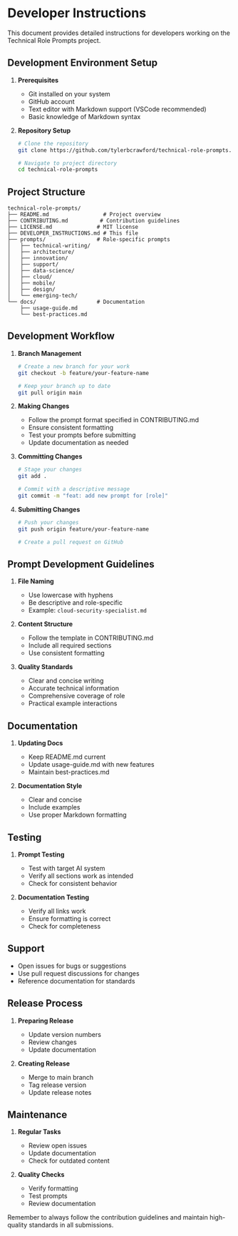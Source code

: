 # Developer Instructions

This document provides detailed instructions for developers working on the Technical Role Prompts project.

## Development Environment Setup

1. **Prerequisites**
   - Git installed on your system
   - GitHub account
   - Text editor with Markdown support (VSCode recommended)
   - Basic knowledge of Markdown syntax

2. **Repository Setup**
   ```bash
   # Clone the repository
   git clone https://github.com/tylerbcrawford/technical-role-prompts.git
   
   # Navigate to project directory
   cd technical-role-prompts
   ```

## Project Structure

```
technical-role-prompts/
├── README.md                 # Project overview
├── CONTRIBUTING.md          # Contribution guidelines
├── LICENSE.md              # MIT license
├── DEVELOPER_INSTRUCTIONS.md # This file
├── prompts/                # Role-specific prompts
│   ├── technical-writing/
│   ├── architecture/
│   ├── innovation/
│   ├── support/
│   ├── data-science/
│   ├── cloud/
│   ├── mobile/
│   ├── design/
│   └── emerging-tech/
└── docs/                   # Documentation
    ├── usage-guide.md
    └── best-practices.md
```

## Development Workflow

1. **Branch Management**
   ```bash
   # Create a new branch for your work
   git checkout -b feature/your-feature-name
   
   # Keep your branch up to date
   git pull origin main
   ```

2. **Making Changes**
   - Follow the prompt format specified in CONTRIBUTING.md
   - Ensure consistent formatting
   - Test your prompts before submitting
   - Update documentation as needed

3. **Committing Changes**
   ```bash
   # Stage your changes
   git add .
   
   # Commit with a descriptive message
   git commit -m "feat: add new prompt for [role]"
   ```

4. **Submitting Changes**
   ```bash
   # Push your changes
   git push origin feature/your-feature-name
   
   # Create a pull request on GitHub
   ```

## Prompt Development Guidelines

1. **File Naming**
   - Use lowercase with hyphens
   - Be descriptive and role-specific
   - Example: `cloud-security-specialist.md`

2. **Content Structure**
   - Follow the template in CONTRIBUTING.md
   - Include all required sections
   - Use consistent formatting

3. **Quality Standards**
   - Clear and concise writing
   - Accurate technical information
   - Comprehensive coverage of role
   - Practical example interactions

## Documentation

1. **Updating Docs**
   - Keep README.md current
   - Update usage-guide.md with new features
   - Maintain best-practices.md

2. **Documentation Style**
   - Clear and concise
   - Include examples
   - Use proper Markdown formatting

## Testing

1. **Prompt Testing**
   - Test with target AI system
   - Verify all sections work as intended
   - Check for consistent behavior

2. **Documentation Testing**
   - Verify all links work
   - Ensure formatting is correct
   - Check for completeness

## Support

- Open issues for bugs or suggestions
- Use pull request discussions for changes
- Reference documentation for standards

## Release Process

1. **Preparing Release**
   - Update version numbers
   - Review changes
   - Update documentation

2. **Creating Release**
   - Merge to main branch
   - Tag release version
   - Update release notes

## Maintenance

1. **Regular Tasks**
   - Review open issues
   - Update documentation
   - Check for outdated content

2. **Quality Checks**
   - Verify formatting
   - Test prompts
   - Review documentation

Remember to always follow the contribution guidelines and maintain high-quality standards in all submissions.
